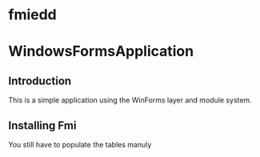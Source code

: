 fmiedd
======
WindowsFormsApplication
=======================

Introduction
------------
This is a simple application using the WinForms layer and module
system.

Installing Fmi
--------------

You still have to populate the tables manuly

